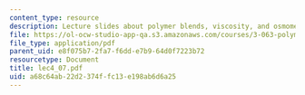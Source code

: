 ```yaml
---
content_type: resource
description: Lecture slides about polymer blends, viscosity, and osmometry.
file: https://ol-ocw-studio-app-qa.s3.amazonaws.com/courses/3-063-polymer-physics-spring-2007/a68c64ab22d2374ffc13e198ab6d6a25_lec4_07.pdf
file_type: application/pdf
parent_uid: e8f075b7-2fa7-f6dd-e7b9-64d0f7223b72
resourcetype: Document
title: lec4_07.pdf
uid: a68c64ab-22d2-374f-fc13-e198ab6d6a25
---
```

